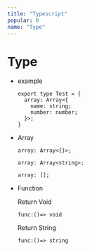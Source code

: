 ```yaml
---
title: "Typescript"
popular: 0
name: "Type"
---
```


# Type

- example

  ```
  export type Test = {
    array: Array<{
      name: string;
      number: number;
    }>;
  }
  ```

- Array

  ```
  array: Array<{}>;
  ```

  ```
  array: Array<string>;
  ```

  ```
  array: [];
  ```

- Function

  Return Void

  ```
  func:()=> void
  ```

  Return String

  ```
  func:()=> string
  ```
